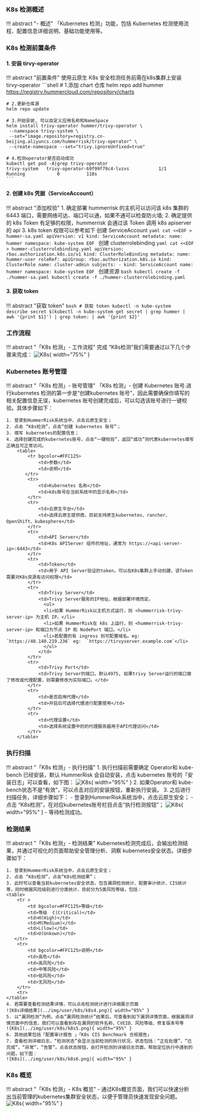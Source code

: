 
### K8s 检测概述

!!! abstract "- 概述"
    「Kubernetes 检测」功能，包括 Kubernetes 检测使用流程、配置信息详细说明、基础功能使用等。

### K8s 检测前置条件

#### 1. 安装 tirvy-operator
!!! abstract "前置条件"
    使用云原生 K8s 安全检测任务前需在k8s集群上安装 tirvy-operator
    ```shell
    # 1.添加 chart 仓库
    helm repo add hummer https://registry.hummercloud.com/repository/charts
    
    # 2.更新仓库源
    helm repo update
    
    # 3.开始安装, 可以自定义应用名称和NameSpace
    helm install trivy-operator hummer/trivy-operator \
     --namespace trivy-system \
     --set="image.repository=registry.cn-beijing.aliyuncs.com/hummerrisk/trivy-operator" \
     --create-namespace --set="trivy.ignoreUnfixed=true"
    
    # 4.检测operator是否启动成功
    kubectl get pod -A|grep trivy-operator
    trivy-system   trivy-operator-69f99f79c4-lvzvs           1/1     Running            0          118s
    ```

#### 2. 创建 k8s 凭据（ServiceAccount）

!!! abstract "添加校验"
    1. 确定部署 hummerrisk 的主机可以访问该 k8s 集群的 6443 端口，需要网络可达、端口可以通，如果不通可以检查防火墙;
    2. 确定提供的 k8s Token 有足够的权限，hummerrisk 会通过该 Token 调用 k8s apiserver 的 api
    3. k8s token 权限可以参考如下
    创建 ServiceAccount
    ```yaml
    cat <<EOF > hummer-sa.yaml
    apiVersion: v1
    kind: ServiceAccount
    metadata:
      name: hummer
      namespace: kube-system
    EOF
    ```
    创建 clusterrolebinding
    ```yaml
    cat <<EOF > hummer-clusterrolebinding.yaml
    apiVersion: rbac.authorization.k8s.io/v1
    kind: ClusterRoleBinding
    metadata:
      name: hummer-user
    roleRef:
      apiGroup: rbac.authorization.k8s.io
      kind: ClusterRole
      name: cluster-admin
    subjects:
      - kind: ServiceAccount
        name: hummer
        namespace: kube-system
    EOF
    ```
    创建资源
    ```bash
    kubectl create -f ./hummer-sa.yaml
    kubectl create -f ./hummer-clusterrolebinding.yaml
    ```

#### 3. 获取 token
!!! abstract "获取 token"
    ```bash
    # 获取 token
    kubectl -n kube-system describe secret $(kubectl -n kube-system get secret | grep hummer | awk '{print $1}') | grep token: | awk '{print $2}'
    ```

### 工作流程
!!! abstract "「K8s 检测」- 工作流程"
    完成 “K8s检测”我们需要通过以下几个步骤来完成：
    ![K8s](../img/user/k8s/k8s1.png){ width="75%" }

### Kubernetes 账号管理
!!! abstract "「K8s 检测」- 账号管理"
    「K8s 检测」- 创建 Kubernetes 账号.进行kubernetes 检测的第一步是“创建kubernetes 账号”，因此需要确保你填写的相关配置信息无误，kubernetes 账号创建完成后，可以勾选该账号进行一键校验。具体步骤如下：

    1. 登录到HummerRisk系统当中，点击云原生安全；
    2. 点击 “K8s检测”，点击“创建 kubernetes 账号”；
    3. 填写 kubernetes的配置信息；
    4. 选择创建完成的kubernetes账号，点击“一键校验”，返回“成功”则代表kubernetes填写正确且可正常访问。
        <table>
            <tr bgcolor=#FFC125>
                <td>参数</td> 
                <td>说明</td>
           </tr>
            <tr>
                <td>Kubernetes 名称</td>
                <td>k8s账号在当前系统中的显示名称</td>
            </tr>
            <tr>
                <td>云原生平台</td>
                <td>选择云原生提供商，目前支持原生kubernetes、rancher、OpenShift、kubesphere</td>
            </tr>
            <tr>
                <td>API Server</td>
                <td>K8s APIServer 组件的地址，通常为 https://<api-server-ip>:6443</td>
            </tr>
            <tr>
                <td>Token</td>
                <td>用于 API Server验证的token，可以在K8s集群上手动创建，该Token需要对K8s资源有访问权限</td>
            </tr>
            <tr>
                <td>Trivy Server</td>
                <td>Trivy Server服务的IP地址，根据部署环境而定。
                  <ul>
                  <li>如果 HummerRisk以主机方式运行，则 <hummerrisk-trivy-server-ip> 为主机 IP。</li>
                  <li>如果 HummerRisk在 k8s 上运行，则 <hummerrisk-trivy-server-ip> 和端口为节点 IP 和 NodePort 端口。</li>
                  <li>若配置的有 ingress 则可配置域名。eg:  `https://40.140.219.236` eg:  `https://tirvyserver.example.com`</li>
                  </ul>
                </td>
            </tr>
            <tr>
                <td>Trivy Port</td>
                <td>Trivy Server的端口，默认4975, 如果trivy Server运行的端口做了修改或代理配置，则需要修改为实际端口。</td>
            </tr>
            <tr>
                <td>是否启用代理</td>
                <td>开启后可选择代理进行配置使用</td>
            </tr>
            <tr>
                <td>代理设置</td>
                <td>选择系统设置中的的代理服务器用于API代理访问</td>
            </tr>
        </table>

### 执行扫描
!!! abstract "「K8s 检测」- 执行扫描"
    1. 执行扫描前需要确定 Operator和 kube-bench 已经安装，默认 HummerRisk 会自动安装，点击 kubernetes 账号的「安装日志」可以查看，如下图：
    ![K8s](../img/user/k8s/k8s2.png){ width="95%" }
    2. 如果Operator和 kube-bench状态不是“有效”，可以点击对应的安装按钮，重新执行安装。
    3. 之后进行扫描任务，详细步骤如下：
    - 登录到HummerRisk系统当中，点击云原生安全；
    - 点击 “K8s检测”，在对应kubernetes账号栏目点击“执行检测按钮”；
      ![K8s](../img/user/k8s/k8s3.png){ width="95%" }
    - 等待检测成功。


### 检测结果
!!! abstract "「K8s 检测」- 检测结果"
    Kubernetes检测完成后，会输出检测结果，并通过可视化的页面帮助安全管理分析、洞察 kubernetes安全状态。详细步骤如下：

    1. 登录到HummerRisk系统当中，点击云原生安全；
    2. 点击 “K8s检测”，点击“K8s检测结果”；
    3. 此时可以查看当前kubernetes安全状态，包含漏洞检测统计、配置审计统计、CIS统计等，同时根据风险级别进行分类统计，目前分为5类风险等级，包括：
    <table>
        <tr >
            <td bgcolor=#FFC125>等级</td> 
            <td>等级	C(Critical)</td>
            <td>H(High)</td> 
            <td>M(Medium)</td> 
            <td>L(low)</td> 
            <td>U(Unkown)</td>
       </tr>
        <tr>
            <td bgcolor=#FFC125>说明</td> 
            <td>高危</td>
            <td>高风险</td> 
            <td>中等风险</td> 
            <td>低风险</td> 
            <td>无风险</td>
        </tr>
        <tr>
    </table>
    4. 若需要查看检测结果详情，可以点击检测统计进行详细展示页面
    ![K8s详细结果](../img/user/k8s/k8s4.png){ width="95%" }
    5. 以“漏洞检测”为例，点击“漏洞检测统计”结果后，可查看到如下漏洞详情页面，根据漏洞详情页面中的信息，我们可以查看到存在漏洞的软件名称、CVEID、风险等级、修复版本号等
    ![K8s](../img/user/k8s/k8s5.png){ width="95%" }
    6. 其他结果包括「配置审计报告 」「K8s CIS Benchmark 合规报告」
    7. 查看检测详细日志，“检测状态”会显示当前检测的执行状况，状态包括：“正在处理”，“已完成”，“异常”，“告警”。点击状态按钮，会打开检测的详细日志页面，帮助定位执行中遇到的问题，如下图：
    ![K8s](../img/user/k8s/k8s6.png){ width="95%" }

### K8s 概览
!!! abstract "「K8s 检测」- K8s 概览"
    - 通过K8s概览页面，我们可以快速分析出当前管理的kubernetes集群安全状态，以便于管理员快速发现安全问题。
    ![K8s](../img/user/k8s/k8s7.png){ width="95%" }
